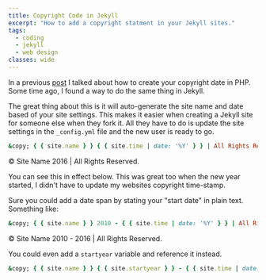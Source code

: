 ```yaml
---
title: Copyright Code in Jekyll
excerpt: "How to add a copyright statment in your Jekyll sites."
tags:
  - coding
  - jekyll  
  - web design
classes: wide
---
```


In a previous [post](/blog/Copyright-Code-in-PHP/) I talked about how to create your copyright date in PHP. Some time ago, I found a way to do the same thing in Jekyll.

The great thing about this is it will auto-generate the site name and date based of your site settings. This makes it easier when creating a Jekyll site for someone else when they fork it. All they have to do is update the site settings in the `_config.yml` file and the new user is ready to go.

```ruby
&copy; { { site.name } } { { site.time | date: '%Y' } } | All Rights Reserved.
```

&copy; Site Name 2016 | All Rights Reserved.

You can see this in effect below. This was great too when the new year started, I didn't have to update my websites copyright time-stamp.

Sure you could add a date span by stating your "start date" in plain text. Something like:

```ruby
&copy; { { site.name } } 2010 - { { site.time | date: '%Y' } } | All Rights Reserved.
```

&copy; Site Name 2010 - 2016 | All Rights Reserved.

You could even add a `startyear` variable and reference it instead.

```ruby
&copy; { { site.name } } { { site.startyear } } - { { site.time | date: '%Y' } } | All Rights Reserved.
```
